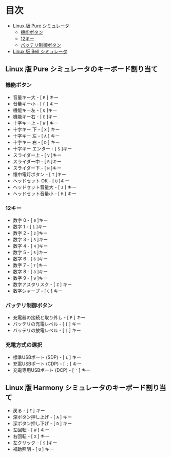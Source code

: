 # 目次

- [Linux 版 Pure シミュレータ](#keyboard-binding-on-linux-pure-simulator)
  - [機能ボタン](#functional-buttons)
  - [12キー](#numeric-buttons)
  - [バッテリ制御ボタン](#battery-buttons)
- [Linux 版 Bell シミュレータ](#keyboard-binding-on-linux-bell-simulator)

## Linux 版 Pure シミュレータのキーボード割り当て

### 機能ボタン
- 音量キー大         -  [ `R` ] キー
- 音量キー小       -  [ `F` ] キー
- 機能キー左   -  [ `Q` ]キー
- 機能キー右 	-  [ `E` ]キー
- 十字キー上       -  [ `W` ] キー
- 十字キー 下     -  [ `X` ] キー
- 十字キー 左     -  [ `A` ] キー
- 十字キー 右    -  [ `D` ] キー
- 十字キー エンター    - [ `S` ]キー
- スライダー上         - [ `V` ]キー
- スライダー中        - [ `B` ]キー
- スライダー下       - [ `N` ]キー
- 懐中電灯ボタン      - [ `T` ]キー
- ヘッドセット OK        - [ `U` ]キー
- ヘッドセット音量大     - [ `J` ] キー
- ヘッドセット音量小     - [ `M` ] キー

### 12キー
- 数字 0		- [ `0` ]キー
- 数字 1		- [ `1` ]キー
- 数字 2		- [ `2` ]キー
- 数字 3		- [ `3` ]キー
- 数字 4		- [ `4` ]キー
- 数字 5		- [ `5` ]キー
- 数字 6		- [ `6` ]キー
- 数字 7		- [ `7` ]キー
- 数字 8		- [ `8` ]キー
- 数字 9		- [ `9` ]キー
- 数字アスタリスク		- [ `Z` ] キー
- 数字シャープ - [ `C` ] キー

### バッテリ制御ボタン
 - 充電器の接続と取り外し		- [ `P` ] キー
 - バッテリの充電レベル		- [ `[` ] キー
 - バッテリの放電レベル		- [ `]` ] キー

### 充電方式の選択
 - 標準USBポート (SDP) - [ `L` ] キー
 - 充電USBポート (CDP) - [ `;` ] キー
 - 充電専用USBポート  (DCP) - [ `'` ] キー

## Linux 版 Harmony シミュレータのキーボード割り当て

 - 戻る            - [ `E` ] キー
 - 深ボタン押し上げ  - [ `A` ] キー
 - 深ボタン押し下げ - [ `D` ] キー
 - 左回転     - [ `W` ] キー
 - 右回転    - [ `X` ] キー
 - 左クリック     - [ `S` ]キー
 - 補助照明      - [ `Q` ] キー
